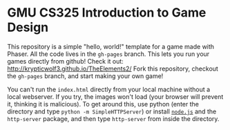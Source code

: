 # GMU CS325 Introduction to Game Design

This repository is a simple "hello, world!" template for a game made with Phaser.
All the code lives in the `gh-pages` branch. This lets you run your games directly from github!
Check it out: http://krypticwolf3.github.io/TheElements2/
Fork this repository, checkout the `gh-pages` branch, and start making your own game!

You can't run the `index.html` directly from your local machine without a local webserver.
If you try, the images won't load (your browser will prevent it, thinking it is malicious).
To get around this, use python (enter the directory and type `python -m SimpleHTTPServer`)
or install [`node.js`](http://nodejs.org/) and the `http-server` package,
and then type `http-server` from inside the directory.
